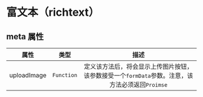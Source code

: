 # 富文本（richtext）

<vuep  template="#richtext-example"></vuep>

<script v-pre type="text/x-template" id="richtext-example">
<template>
  <vue-fa-form :form-item="formItems"
               :get-form-data="getFormData"
               @submit="submit" />
</template>



<script>
export default {
  data() {
    return {
      formItems: [
        {
          label: '内容',
          key: 'content',
          type: 'richtext',
          meta:{
            async uploadImage(data){
              console.log(data)
            }
          }
        }
      ],
      getFormData: () => ({
        content: ''
      })
    }
  },
  methods: {
    submit(data) {
      console.log(data)
    }
  }
}
</script>
</script>

## meta 属性

|    属性     |    类型    |                             描述                             |
| :---------: | :--------: | :----------------------------------------------------------: |
| uploadImage | `Function` | 定义该方法后，将会显示上传图片按钮，该参数接受一个`formData`参数。注意，该方法必须返回`Proimse` |

